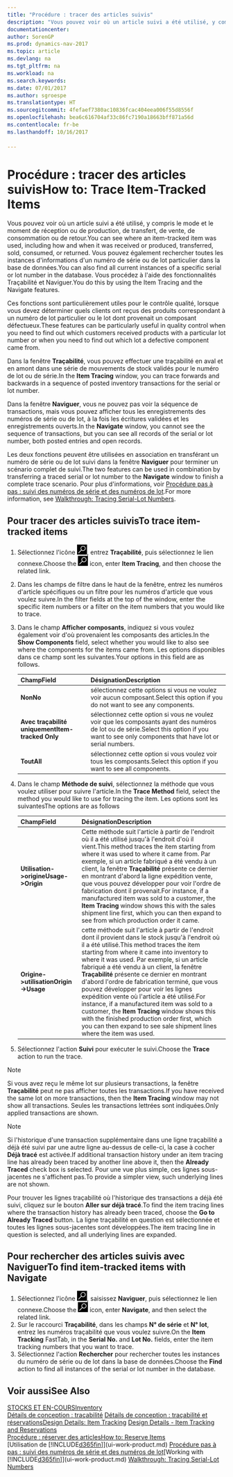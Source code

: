 ```yaml
---
title: "Procédure : tracer des articles suivis"
description: "Vous pouvez voir où un article suivi a été utilisé, y compris le mode et le moment de réception ou de production, de transfert, de vente, de consommation ou de retour. Vous pouvez également rechercher toutes les instances d'informations d'un numéro de série ou de lot particulier dans la base de données. Vous procédez à l'aide des fonctionnalités Traçabilité et Naviguer."
documentationcenter: 
author: SorenGP
ms.prod: dynamics-nav-2017
ms.topic: article
ms.devlang: na
ms.tgt_pltfrm: na
ms.workload: na
ms.search.keywords: 
ms.date: 07/01/2017
ms.author: sgroespe
ms.translationtype: HT
ms.sourcegitcommit: 4fefaef7380ac10836fcac404eea006f55d8556f
ms.openlocfilehash: bea6c616704af33c86fc7190a18663bff871a56d
ms.contentlocale: fr-be
ms.lasthandoff: 10/16/2017

---
```

# <a name="how-to-trace-item-tracked-items"></a><span data-ttu-id="a6260-105">Procédure : tracer des articles suivis</span><span class="sxs-lookup"><span data-stu-id="a6260-105">How to: Trace Item-Tracked Items</span></span>
<span data-ttu-id="a6260-106">Vous pouvez voir où un article suivi a été utilisé, y compris le mode et le moment de réception ou de production, de transfert, de vente, de consommation ou de retour.</span><span class="sxs-lookup"><span data-stu-id="a6260-106">You can see where an item-tracked item was used, including how and when it was received or produced, transferred, sold, consumed, or returned.</span></span> <span data-ttu-id="a6260-107">Vous pouvez également rechercher toutes les instances d'informations d'un numéro de série ou de lot particulier dans la base de données.</span><span class="sxs-lookup"><span data-stu-id="a6260-107">You can also find all current instances of a specific serial or lot number in the database.</span></span> <span data-ttu-id="a6260-108">Vous procédez à l'aide des fonctionnalités Traçabilité et Naviguer.</span><span class="sxs-lookup"><span data-stu-id="a6260-108">You do this by using the Item Tracing and the Navigate features.</span></span>  

 <span data-ttu-id="a6260-109">Ces fonctions sont particulièrement utiles pour le contrôle qualité, lorsque vous devez déterminer quels clients ont reçus des produits correspondant à un numéro de lot particulier ou le lot dont provenait un composant défectueux.</span><span class="sxs-lookup"><span data-stu-id="a6260-109">These features can be particularly useful in quality control when you need to find out which customers received products with a particular lot number or when you need to find out which lot a defective component came from.</span></span>  

 <span data-ttu-id="a6260-110">Dans la fenêtre **Traçabilité**, vous pouvez effectuer une traçabilité en aval et en amont dans une série de mouvements de stock validés pour le numéro de lot ou de série.</span><span class="sxs-lookup"><span data-stu-id="a6260-110">In the **Item Tracing** window, you can trace forwards and backwards in a sequence of posted inventory transactions for the serial or lot number.</span></span>  

 <span data-ttu-id="a6260-111">Dans la fenêtre **Naviguer**, vous ne pouvez pas voir la séquence de transactions, mais vous pouvez afficher tous les enregistrements des numéros de série ou de lot, à la fois les écritures validées et les enregistrements ouverts.</span><span class="sxs-lookup"><span data-stu-id="a6260-111">In the **Navigate** window, you cannot see the sequence of transactions, but you can see all records of the serial or lot number, both posted entries and open records.</span></span>  

 <span data-ttu-id="a6260-112">Les deux fonctions peuvent être utilisées en association en transférant un numéro de série ou de lot suivi dans la fenêtre **Naviguer** pour terminer un scénario complet de suivi.</span><span class="sxs-lookup"><span data-stu-id="a6260-112">The two features can be used in combination by transferring a traced serial or lot number to the **Navigate** window to finish a complete trace scenario.</span></span> <span data-ttu-id="a6260-113">Pour plus d'informations, voir [Procédure pas à pas : suivi des numéros de série et des numéros de lot](walkthrough-tracing-serial-lot-numbers.md).</span><span class="sxs-lookup"><span data-stu-id="a6260-113">For more information, see [Walkthrough: Tracing Serial-Lot Numbers](walkthrough-tracing-serial-lot-numbers.md).</span></span>  

## <a name="to-trace-item-tracked-items"></a><span data-ttu-id="a6260-114">Pour tracer des articles suivis</span><span class="sxs-lookup"><span data-stu-id="a6260-114">To trace item-tracked items</span></span>  

1.  <span data-ttu-id="a6260-115">Sélectionnez l'icône ![Page ou état pour la recherche](media/ui-search/search_small.png "Page ou état pour la recherche"), entrez **Traçabilité**, puis sélectionnez le lien connexe.</span><span class="sxs-lookup"><span data-stu-id="a6260-115">Choose the ![Search for Page or Report](media/ui-search/search_small.png "Search for Page or Report icon") icon, enter **Item Tracing**, and then choose the related link.</span></span>  
2.  <span data-ttu-id="a6260-116">Dans les champs de filtre dans le haut de la fenêtre, entrez les numéros d'article spécifiques ou un filtre pour les numéros d'article que vous voulez suivre.</span><span class="sxs-lookup"><span data-stu-id="a6260-116">In the filter fields at the top of the window, enter the specific item numbers or a filter on the item numbers that you would like to trace.</span></span>  
3.  <span data-ttu-id="a6260-117">Dans le champ **Afficher composants**, indiquez si vous voulez également voir d'où provenaient les composants des articles.</span><span class="sxs-lookup"><span data-stu-id="a6260-117">In the **Show Components** field, select whether you would like to also see where the components for the items came from.</span></span> <span data-ttu-id="a6260-118">Les options disponibles dans ce champ sont les suivantes.</span><span class="sxs-lookup"><span data-stu-id="a6260-118">Your options in this field are as follows.</span></span>  

    |<span data-ttu-id="a6260-119">Champ</span><span class="sxs-lookup"><span data-stu-id="a6260-119">Field</span></span>|<span data-ttu-id="a6260-120">Désignation</span><span class="sxs-lookup"><span data-stu-id="a6260-120">Description</span></span>|  
    |----------------------------------|---------------------------------------|  
    |<span data-ttu-id="a6260-121">**Non**</span><span class="sxs-lookup"><span data-stu-id="a6260-121">**No**</span></span>|<span data-ttu-id="a6260-122">sélectionnez cette options si vous ne voulez voir aucun composant.</span><span class="sxs-lookup"><span data-stu-id="a6260-122">Select this option if you do not want to see any components.</span></span>|  
    |<span data-ttu-id="a6260-123">**Avec traçabilité uniquement**</span><span class="sxs-lookup"><span data-stu-id="a6260-123">**Item-tracked Only**</span></span>|<span data-ttu-id="a6260-124">sélectionnez cette option si vous ne voulez voir que les composants ayant des numéros de lot ou de série.</span><span class="sxs-lookup"><span data-stu-id="a6260-124">Select this option if you want to see only components that have lot or serial numbers.</span></span>|  
    |<span data-ttu-id="a6260-125">**Tout**</span><span class="sxs-lookup"><span data-stu-id="a6260-125">**All**</span></span>|<span data-ttu-id="a6260-126">sélectionnez cette option si vous voulez voir tous les composants.</span><span class="sxs-lookup"><span data-stu-id="a6260-126">Select this option if you want to see all components.</span></span>|  

4.  <span data-ttu-id="a6260-127">Dans le champ **Méthode de suivi**, sélectionnez la méthode que vous voulez utiliser pour suivre l'article.</span><span class="sxs-lookup"><span data-stu-id="a6260-127">In the **Trace Method** field, select the method you would like to use for tracing the item.</span></span> <span data-ttu-id="a6260-128">Les options sont les suivantes</span><span class="sxs-lookup"><span data-stu-id="a6260-128">The options are as follows</span></span>  

    |<span data-ttu-id="a6260-129">Champ</span><span class="sxs-lookup"><span data-stu-id="a6260-129">Field</span></span>|<span data-ttu-id="a6260-130">Désignation</span><span class="sxs-lookup"><span data-stu-id="a6260-130">Description</span></span>|  
    |----------------------------------|---------------------------------------|  
    |<span data-ttu-id="a6260-131">**Utilisation->origine**</span><span class="sxs-lookup"><span data-stu-id="a6260-131">**Usage->Origin**</span></span>|<span data-ttu-id="a6260-132">Cette méthode suit l'article à partir de l'endroit où il a été utilisé jusqu'à l'endroit d'où il vient.</span><span class="sxs-lookup"><span data-stu-id="a6260-132">This method traces the item starting from where it was used to where it came from.</span></span> <span data-ttu-id="a6260-133">Par exemple, si un article fabriqué a été vendu à un client, la fenêtre **Traçabilité** présente ce dernier en montrant d'abord la ligne expédition vente, que vous pouvez développer pour voir l'ordre de fabrication dont il provenait.</span><span class="sxs-lookup"><span data-stu-id="a6260-133">For instance, if a manufactured item was sold to a customer, the **Item Tracing** window shows this with the sales shipment line first, which you can then expand to see from which production order it came.</span></span>|  
    |<span data-ttu-id="a6260-134">**Origine->utilisation**</span><span class="sxs-lookup"><span data-stu-id="a6260-134">**Origin->Usage**</span></span>|<span data-ttu-id="a6260-135">cette méthode suit l'article à partir de l'endroit dont il provient dans le stock jusqu'à l'endroit où il a été utilisé.</span><span class="sxs-lookup"><span data-stu-id="a6260-135">This method traces the item starting from where it came into inventory to where it was used.</span></span> <span data-ttu-id="a6260-136">Par exemple, si un article fabriqué a été vendu à un client, la fenêtre **Traçabilité** présente ce dernier en montrant d'abord l'ordre de fabrication terminé, que vous pouvez développer pour voir les lignes expédition vente où l'article a été utilisé.</span><span class="sxs-lookup"><span data-stu-id="a6260-136">For instance, if a manufactured item was sold to a customer, the **Item Tracing** window shows this with the finished production order first, which you can then expand to see sale shipment lines where the item was used.</span></span>|  

5.  <span data-ttu-id="a6260-137">Sélectionnez l'action **Suivi** pour exécuter le suivi.</span><span class="sxs-lookup"><span data-stu-id="a6260-137">Choose the **Trace** action to run the trace.</span></span>  

> [!NOTE]  
>  <span data-ttu-id="a6260-138">Si vous avez reçu le même lot sur plusieurs transactions, la fenêtre **Traçabilité** peut ne pas afficher toutes les transactions.</span><span class="sxs-lookup"><span data-stu-id="a6260-138">If you have received the same lot on more transactions, then the **Item Tracing** window may not show all transactions.</span></span> <span data-ttu-id="a6260-139">Seules les transactions lettrées sont indiquées.</span><span class="sxs-lookup"><span data-stu-id="a6260-139">Only applied transactions are shown.</span></span>  

> [!NOTE]  
>  <span data-ttu-id="a6260-140">Si l'historique d'une transaction supplémentaire dans une ligne traçabilité a déjà été suivi par une autre ligne au-dessus de celle-ci, la case à cocher **Déjà tracé** est activée.</span><span class="sxs-lookup"><span data-stu-id="a6260-140">If additional transaction history under an item tracing line has already been traced by another line above it, then the **Already Traced** check box is selected.</span></span> <span data-ttu-id="a6260-141">Pour une vue plus simple, ces lignes sous-jacentes ne s'affichent pas.</span><span class="sxs-lookup"><span data-stu-id="a6260-141">To provide a simpler view, such underlying lines are not shown.</span></span>  
>   
>  <span data-ttu-id="a6260-142">Pour trouver les lignes traçabilité où l'historique des transactions a déjà été suivi, cliquez sur le bouton **Aller sur déjà tracé**.</span><span class="sxs-lookup"><span data-stu-id="a6260-142">To find the item tracing lines where the transaction history has already been traced, choose the **Go to Already Traced** button.</span></span> <span data-ttu-id="a6260-143">La ligne traçabilité en question est sélectionnée et toutes les lignes sous-jacentes sont développées.</span><span class="sxs-lookup"><span data-stu-id="a6260-143">The item tracing line in question is selected, and all underlying lines are expanded.</span></span>  

## <a name="to-find-item-tracked-items-with-navigate"></a><span data-ttu-id="a6260-144">Pour rechercher des articles suivis avec Naviguer</span><span class="sxs-lookup"><span data-stu-id="a6260-144">To find item-tracked items with Navigate</span></span>  

1.  <span data-ttu-id="a6260-145">Sélectionnez l'icône ![Page ou état pour la recherche](media/ui-search/search_small.png "Page ou état pour la recherche"), saisissez **Naviguer**, puis sélectionnez le lien connexe.</span><span class="sxs-lookup"><span data-stu-id="a6260-145">Choose the ![Search for Page or Report](media/ui-search/search_small.png "Search for Page or Report icon") icon, enter **Navigate**, and then select the related link.</span></span>  
2.  <span data-ttu-id="a6260-146">Sur le raccourci **Traçabilité**, dans les champs **N° de série** et **N° lot**, entrez les numéros traçabilité que vous voulez suivre.</span><span class="sxs-lookup"><span data-stu-id="a6260-146">On the **Item Tracking** FastTab, in the **Serial No.** and **Lot No.** fields, enter the item tracking numbers that you want to trace.</span></span>  
3.  <span data-ttu-id="a6260-147">Sélectionnez l'action **Rechercher** pour rechercher toutes les instances du numéro de série ou de lot dans la base de données.</span><span class="sxs-lookup"><span data-stu-id="a6260-147">Choose the **Find** action to find all instances of the serial or lot number in the database.</span></span>  

## <a name="see-also"></a><span data-ttu-id="a6260-148">Voir aussi</span><span class="sxs-lookup"><span data-stu-id="a6260-148">See Also</span></span>  
[<span data-ttu-id="a6260-149">STOCKS ET EN-COURS</span><span class="sxs-lookup"><span data-stu-id="a6260-149">Inventory</span></span>](inventory-manage-inventory.md)  
<span data-ttu-id="a6260-150">[Détails de conception : traçabilité](design-details-item-tracking.md)
[Détails de conception : traçabilité et réservations](design-details-item-tracking-and-reservations.md)</span><span class="sxs-lookup"><span data-stu-id="a6260-150">[Design Details: Item Tracking](design-details-item-tracking.md)
[Design Details - Item Tracking and Reservations](design-details-item-tracking-and-reservations.md)</span></span>  
[<span data-ttu-id="a6260-151">Procédure : réserver des articles</span><span class="sxs-lookup"><span data-stu-id="a6260-151">How to: Reserve Items</span></span>](inventory-how-to-reserve-items.md)  
<span data-ttu-id="a6260-152">[Utilisation de [!INCLUDE[d365fin](includes/d365fin_md.md)]](ui-work-product.md)
[Procédure pas à pas : suivi des numéros de série et des numéros de lot](walkthrough-tracing-serial-lot-numbers.md)</span><span class="sxs-lookup"><span data-stu-id="a6260-152">[Working with [!INCLUDE[d365fin](includes/d365fin_md.md)]](ui-work-product.md)
[Walkthrough: Tracing Serial-Lot Numbers](walkthrough-tracing-serial-lot-numbers.md)</span></span>

